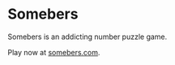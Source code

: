 # Somebers

Somebers is an addicting number puzzle game.

Play now at [somebers.com](https://somebers.com).